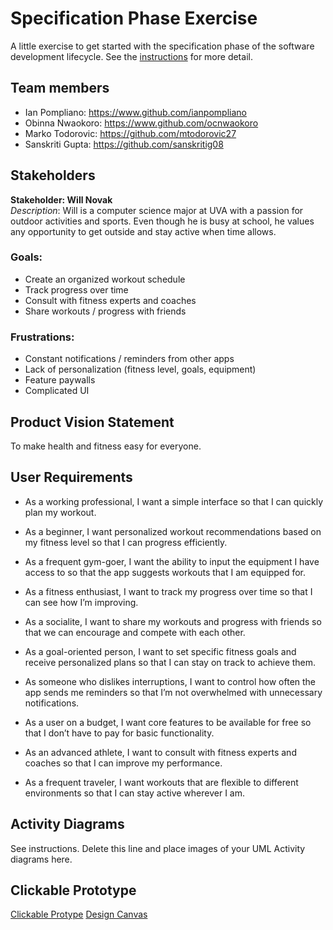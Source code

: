 # Specification Phase Exercise

A little exercise to get started with the specification phase of the software development lifecycle. See the [instructions](instructions.md) for more detail.

## Team members

- Ian Pompliano: <https://www.github.com/ianpompliano>
- Obinna Nwaokoro: <https://www.github.com/ocnwaokoro>
- Marko Todorovic: <https://github.com/mtodorovic27>
- Sanskriti Gupta: <https://github.com/sanskritig08>

## Stakeholders

**Stakeholder: Will Novak**  
*Description*: Will is a computer science major at UVA with a passion for outdoor activities and sports. Even though he is busy at school, he values any opportunity to get outside and stay active when time allows.

### Goals:
- Create an organized workout schedule
- Track progress over time
- Consult with fitness experts and coaches
- Share workouts / progress with friends

### Frustrations:
- Constant notifications / reminders from other apps
- Lack of personalization (fitness level, goals, equipment)
- Feature paywalls
- Complicated UI

## Product Vision Statement

To make health and fitness easy for everyone.

## User Requirements

- As a working professional, I want a simple interface so that I can quickly plan my workout.

- As a beginner, I want personalized workout recommendations based on my fitness level so that I can progress efficiently.

- As a frequent gym-goer, I want the ability to input the equipment I have access to so that the app suggests workouts that I am equipped for.

- As a fitness enthusiast, I want to track my progress over time so that I can see how I’m improving.

- As a socialite, I want to share my workouts and progress with friends so that we can encourage and compete with each other.

- As a goal-oriented person, I want to set specific fitness goals and receive personalized plans so that I can stay on track to achieve them.

- As someone who dislikes interruptions, I want to control how often the app sends me reminders so that I’m not overwhelmed with unnecessary notifications.

- As a user on a budget, I want core features to be available for free so that I don’t have to pay for basic functionality.

- As an advanced athlete, I want to consult with fitness experts and coaches so that I can improve my performance.

- As a frequent traveler, I want workouts that are flexible to different environments so that I can stay active wherever I am.

## Activity Diagrams

See instructions. Delete this line and place images of your UML Activity diagrams here.

## Clickable Prototype
[Clickable Protype](https://www.figma.com/proto/pbRY6IGHZGX6ccITl4KqNr/SE-Project-%231?node-id=0-1&node-type=canvas&t=1rb2zjlRiurEGIu2-0&scaling=min-zoom&content-scaling=fixed&page-id=0%3A1&starting-point-node-id=1%3A7)
[Design Canvas](https://www.figma.com/design/pbRY6IGHZGX6ccITl4KqNr/SE-Project-%231?node-id=0-1&t=InNZYEPLfvAnuJ0Q-1)
